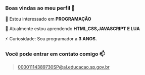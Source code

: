 ### Boas vindas ao meu perfil :blue_heart:

👀 Estou interessado em **PROGRAMAÇÃO**

🌱 Atualmente estou aprendendo **HTML,CSS,JAVASCRIPT E LUA**

⚡ Curiosidade: Sou programador a **3 ANOS.**

### Você pode entrar em contato comigo :mailbox:

> 00001114389730SP@al.educacao.sp.gov.br
